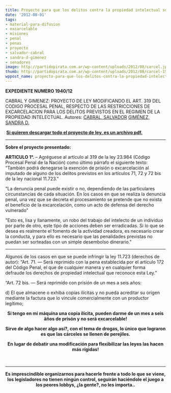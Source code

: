 ```yaml
---
title: Proyecto para que los delitos contra la propiedad intelectual sean no excarcelables
date: '2012-08-01'
tags:
- material-para-difusion
- excarcelable
- misiones
- penal
- penas
- proyecto
- salvador-cabral
- sandra-d-gimenez
- senadores
image: http://partidopirata.com.ar/wp-content/uploads/2012/08/carcel.jpg
thumb: http://partidopirata.com.ar/wp-content/uploads/2012/08/carcel-150x150.jpg
wppost_name: proyecto-para-que-los-delitos-contra-la-propiedad-intelectual-sean-no-excarcelables
---
```


<strong>EXPEDIENTE NUMERO 1940/12</strong>

CABRAL Y GIMENEZ: PROYECTO DE LEY MODIFICANDO EL ART. 319 DEL CODIGO PROCESAL PENAL, RESPECTO DE LAS RESTRICCIONES DE EXCARCELACION PARA LOS DELITOS PREVISTOS EN EL REGIMEN DE LA PROPIEDAD INTELECTUAL.
Autores:
<a href="http://www.senado.gov.ar/web/senadores/biografia.php?id_sena=422&amp;iOrden=0&amp;iSen=ASC" target="_blank">CABRAL, SALVADOR</a>
<a href="http://www.senado.gov.ar/web/senadores/biografia.php?id_sena=421&amp;iOrden=0&amp;iSen=ASC" target="_blank">GIMÉNEZ, SANDRA D.</a>

<strong> <a href="http://www.senado.gov.ar/web/proyectos/ver_adjunto_pdf.php?clave=F593055374/S1940.pdf" target="_blank">Si quieren descargar todo el proyecto de ley, es un archivo pdf.</a></strong>

<hr />

<strong>Sobre el proyecto presentado:</strong>

<strong>ARTICULO 1°.</strong> – Agréguese al artículo al 319 de la ley 23.984 (Código Procesal Penal de la Nación) como último párrafo el siguiente texto:
“También podrá denegarse la exención de prisión o excarcelación al imputado de alguno de los delitos previstos en los artículos 71, 72 y 72 bis de la ley nacional 11.723.”

"La denuncia penal puede existir o no, dependiendo de las particulares circunstancias de cada situación. En los casos en que se realiza la denuncia penal, una vez que se decreta el procesamiento se pretende que no exista el beneficio de la excarcelación, como un acto de defensa del derecho vulnerado"

"Esto es, lisa y llanamente, un robo del trabajo del intelecto de un individuo por parte de otro, este tipo de acciones deben ser erradicadas. Si lo que se desea es realmente el fomento de la actividad creadora, es necesario crear la conducta, y para ello es necesario que las penalidades previstas no puedan ser sorteadas con un simple desembolso dinerario."

<hr />

Algunos de los casos en que se puede infringir la ley 11.723 (derechos de autor):
“Art. 71. — Será reprimido con la pena establecida por el artículo 172 del Código Penal, el que de cualquier manera y en cualquier forma defraude los derechos de propiedad intelectual que reconoce esta Ley.”

“Art. 72 bis. — Será reprimido con prisión de un mes a seis años:

d) El que almacene o exhiba copias ilícitas y no pueda acreditar su origen mediante la factura que lo vincule comercialmente con un productor legítimo;
<p style="text-align: center;"><strong>Si tengo en mi máquina una copia ilícita, pueden darme de un mes a seis ãños de prisón y no será excarcelable!</strong></p>
<p style="text-align: center;"><strong>Sirve de algo hacer algo así?, con el tema de drogas, lo único que lograron es que las cárceles se llenen de perejiles.</strong></p>
<p style="text-align: center;"><strong>En lugar de debatir una modificación para flexibilizar las leyes las hacen más rígidas!</strong></p>
&nbsp;

<hr />
<p style="text-align: center;"><strong>Es imprescindible organizarnos para hacerle frente a todo lo que se viene, los legisladores no tienen ningún control, seguirán haciéndole el juego a los peores lobbys, ¿la gente?, no les importa..</strong></p>
